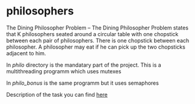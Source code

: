 # philosophers

The Dining Philosopher Problem – The Dining Philosopher Problem states that K philosophers seated around a circular table with one chopstick between each pair of philosophers. There is one chopstick between each philosopher. A philosopher may eat if he can pick up the two chopsticks adjacent to him.

In *philo* directory is the mandatary part of the project. This is a multithreading programm which uses mutexes

In *philo_bonus* is the same programm but it uses semaphores

Description of the task you can find [here](./philos.pdf)

